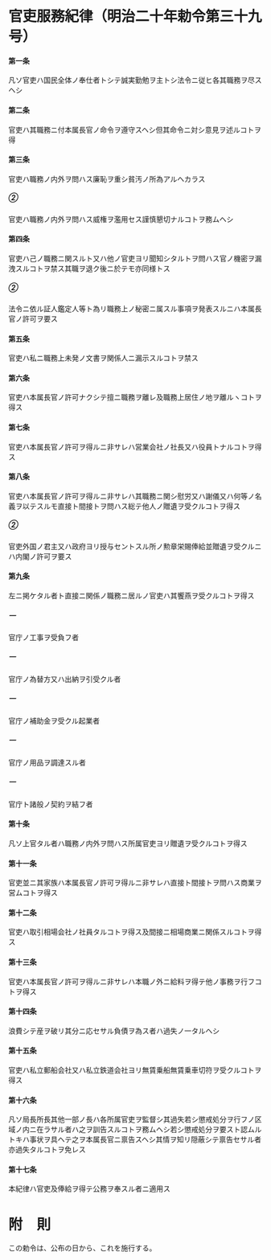 # 官吏服務紀律（明治二十年勅令第三十九号）
#### 第一条
凡ソ官吏ハ国民全体ノ奉仕者トシテ誠実勤勉ヲ主トシ法令ニ従ヒ各其職務ヲ尽スヘシ
#### 第二条
官吏ハ其職務ニ付本属長官ノ命令ヲ遵守スヘシ但其命令ニ対シ意見ヲ述ルコトヲ得
#### 第三条
官吏ハ職務ノ内外ヲ問ハス廉恥ヲ重シ貧汚ノ所為アルヘカラス
##### ②
官吏ハ職務ノ内外ヲ問ハス威権ヲ濫用セス謹慎懇切ナルコトヲ務ムヘシ
#### 第四条
官吏ハ己ノ職務ニ関スルト又ハ他ノ官吏ヨリ聞知シタルトヲ問ハス官ノ機密ヲ漏洩スルコトヲ禁ス其職ヲ退ク後ニ於テモ亦同様トス
##### ②
法令ニ依ル証人鑑定人等ト為リ職務上ノ秘密ニ属スル事項ヲ発表スルニハ本属長官ノ許可ヲ要ス
#### 第五条
官吏ハ私ニ職務上未発ノ文書ヲ関係人ニ漏示スルコトヲ禁ス
#### 第六条
官吏ハ本属長官ノ許可ナクシテ擅ニ職務ヲ離レ及職務上居住ノ地ヲ離ルヽコトヲ得ス
#### 第七条
官吏ハ本属長官ノ許可ヲ得ルニ非サレハ営業会社ノ社長又ハ役員トナルコトヲ得ス
#### 第八条
官吏ハ本属長官ノ許可ヲ得ルニ非サレハ其職務ニ関シ慰労又ハ謝儀又ハ何等ノ名義ヲ以テスルモ直接ト間接トヲ問ハス総テ他人ノ贈遺ヲ受クルコトヲ得ス
##### ②
官吏外国ノ君主又ハ政府ヨリ授与セントスル所ノ勲章栄賜俸給並贈遺ヲ受クルニハ内閣ノ許可ヲ要ス
#### 第九条
左ニ掲ケタル者ト直接ニ関係ノ職務ニ居ルノ官吏ハ其饗燕ヲ受クルコトヲ得ス
##### 一
官庁ノ工事ヲ受負フ者
##### 一
官庁ノ為替方又ハ出納ヲ引受クル者
##### 一
官庁ノ補助金ヲ受クル起業者
##### 一
官庁ノ用品ヲ調達スル者
##### 一
官庁ト諸般ノ契約ヲ結フ者
#### 第十条
凡ソ上官タル者ハ職務ノ内外ヲ問ハス所属官吏ヨリ贈遺ヲ受クルコトヲ得ス
#### 第十一条
官吏並ニ其家族ハ本属長官ノ許可ヲ得ルニ非サレハ直接ト間接トヲ問ハス商業ヲ営ムコトヲ得ス
#### 第十二条
官吏ハ取引相場会社ノ社員タルコトヲ得ス及間接ニ相場商業ニ関係スルコトヲ得ス
#### 第十三条
官吏ハ本属長官ノ許可ヲ得ルニ非サレハ本職ノ外ニ給料ヲ得テ他ノ事務ヲ行フコトヲ得ス
#### 第十四条
浪費シテ産ヲ破リ其分ニ応セサル負債ヲ為ス者ハ過失ノ一タルヘシ
#### 第十五条
官吏ハ私立郵船会社又ハ私立鉄道会社ヨリ無賃乗船無賃乗車切符ヲ受クルコトヲ得ス
#### 第十六条
凡ソ局長所長其他一部ノ長ハ各所属官吏ヲ監督シ其過失若シ懲戒処分ヲ行フノ区域ノ内ニ在ラサル者ハ之ヲ訓告スルコトヲ務ムヘシ若シ懲戒処分ヲ要スト認ムルトキハ事状ヲ具ヘテ之ヲ本属長官ニ禀告スヘシ其情ヲ知リ隠蔽シテ禀告セサル者亦過失タルコトヲ免レス
#### 第十七条
本紀律ハ官吏及俸給ヲ得テ公務ヲ奉スル者ニ適用ス
# 附　則
この勅令は、公布の日から、これを施行する。
